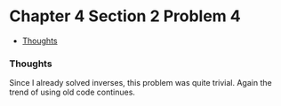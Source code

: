 Chapter 4 Section 2 Problem 4
=============================

- [Thoughts][thoughts]

### Thoughts ###

Since I already solved inverses, this problem was quite trivial. Again the trend
of using old code continues.

[thoughts]: #thoughts
